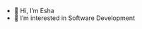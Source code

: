 - 👋 Hi, I’m Esha
- 👀 I’m interested in Software Development

<!---
Esha-Tech-Journey/Esha-Tech-Journey is a ✨ special ✨ repository because its `README.md` (this file) appears on your GitHub profile.
You can click the Preview link to take a look at your changes.
--->
